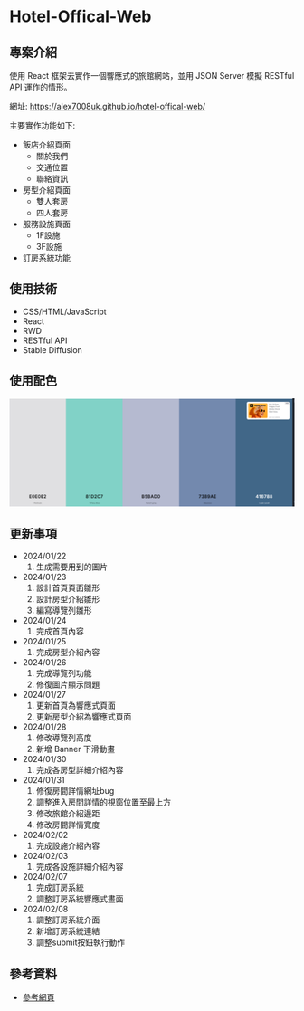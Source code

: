 # Hotel-Offical-Web

## 專案介紹

使用 React 框架去實作一個響應式的旅館網站，並用 JSON Server 模擬 RESTful API 運作的情形。

網址: https://alex7008uk.github.io/hotel-offical-web/

主要實作功能如下:

* 飯店介紹頁面
  * 關於我們
  * 交通位置
  * 聯絡資訊
* 房型介紹頁面
  * 雙人套房
  * 四人套房
* 服務設施頁面
  * 1F設施
  * 3F設施
* 訂房系統功能

## 使用技術

* CSS/HTML/JavaScript
* React
* RWD
* RESTful API
* Stable Diffusion

## 使用配色

![img](./public/images/color.png)

## 更新事項

* 2024/01/22
    1. 生成需要用到的圖片
* 2024/01/23
    1. 設計首頁頁面雛形
    2. 設計房型介紹雛形
    3. 編寫導覽列雛形
* 2024/01/24
    1. 完成首頁內容
* 2024/01/25
    1. 完成房型介紹內容
* 2024/01/26
    1. 完成導覽列功能
    2. 修復圖片顯示問題
* 2024/01/27
    1. 更新首頁為響應式頁面
    2. 更新房型介紹為響應式頁面
* 2024/01/28
    1. 修改導覽列高度
    2. 新增 Banner 下滑動畫
* 2024/01/30
    1. 完成各房型詳細介紹內容
* 2024/01/31
    1. 修復房間詳情網址bug
    2. 調整進入房間詳情的視窗位置至最上方
    3. 修改旅館介紹邊距
    4. 修改房間詳情寬度
* 2024/02/02
    1. 完成設施介紹內容
* 2024/02/03
    1. 完成各設施詳細介紹內容
* 2024/02/07
    1. 完成訂房系統
    2. 調整訂房系統響應式畫面
* 2024/02/08
    1. 調整訂房系統介面
    2. 新增訂房系統連結
    3. 調整submit按鈕執行動作

## 參考資料

* [參考網頁](https://jiaoxi.orientluxuryhotel.com.tw/contact/)